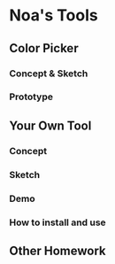 # Noa's Tools

## Color Picker

### Concept & Sketch

### Prototype

## Your Own Tool

### Concept

### Sketch

### Demo

### How to install and use

## Other Homework

